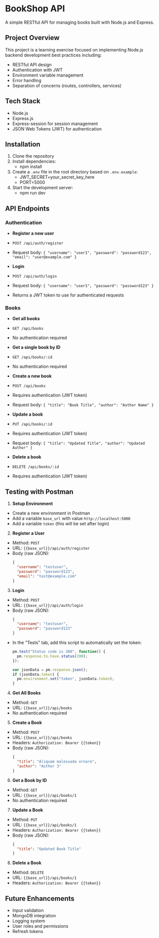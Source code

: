 # BookShop API

A simple RESTful API for managing books built with Node.js and Express.

## Project Overview

This project is a learning exercise focused on implementing Node.js backend development best practices including:

- RESTful API design
- Authentication with JWT
- Environment variable management
- Error handling
- Separation of concerns (routes, controllers, services)

## Tech Stack

- Node.js
- Express.js
- Express-session for session management
- JSON Web Tokens (JWT) for authentication


## Installation

1. Clone the repository
2. Install dependencies: 
   - npm install
3. Create a `.env` file in the root directory based on `.env.example`:
   - JWT_SECRET=your_secret_key_here
   - PORT=5000
4. Start the development server: 
   - npm run dev


## API Endpoints

### Authentication

- **Register a new user**
- `POST /api/auth/register`
- Request body: `{ "username": "user1", "password": "password123", "email": "user@example.com" }`

- **Login**
- `POST /api/auth/login`
- Request body: `{ "username": "user1", "password": "password123" }`
- Returns a JWT token to use for authenticated requests

### Books

- **Get all books**
- `GET /api/books`
- No authentication required

- **Get a single book by ID**
- `GET /api/books/:id`
- No authentication required

- **Create a new book**
- `POST /api/books`
- Requires authentication (JWT token)
- Request body: `{ "title": "Book Title", "author": "Author Name" }`

- **Update a book**
- `PUT /api/books/:id`
- Requires authentication (JWT token)
- Request body: `{ "title": "Updated Title", "author": "Updated Author" }`

- **Delete a book**
- `DELETE /api/books/:id`
- Requires authentication (JWT token)

## Testing with Postman

1. **Setup Environment**
- Create a new environment in Postman
- Add a variable `base_url` with value `http://localhost:5000`
- Add a variable `token` (this will be set after login)

2. **Register a User**
- Method: `POST`
- URL: `{{base_url}}/api/auth/register`
- Body (raw JSON):
  ```json
  {
    "username": "testuser",
    "password": "password123",
    "email": "test@example.com"
  }
  ```

3. **Login**
- Method: `POST`
- URL: `{{base_url}}/api/auth/login`
- Body (raw JSON):
  ```json
  {
    "username": "testuser",
    "password": "password123"
  }
  ```
- In the "Tests" tab, add this script to automatically set the token:
  ```javascript
  pm.test("Status code is 200", function() {
    pm.response.to.have.status(200);
  });
  
  var jsonData = pm.response.json();
  if (jsonData.token) {
    pm.environment.set("token", jsonData.token);
  }
  ```

4. **Get All Books**
- Method: `GET`
- URL: `{{base_url}}/api/books`
- No authentication required

5. **Create a Book**
- Method: `POST`
- URL: `{{base_url}}/api/books`
- Headers: `Authorization: Bearer {{token}}`
- Body (raw JSON):
  ```json
  {
    "title": "Aliquam malesuada ornare",
    "author": "Author 3"
  }
  ```

6. **Get a Book by ID**
- Method: `GET`
- URL: `{{base_url}}/api/books/1`
- No authentication required

7. **Update a Book**
- Method: `PUT`
- URL: `{{base_url}}/api/books/1`
- Headers: `Authorization: Bearer {{token}}`
- Body (raw JSON):
  ```json
  {
    "title": "Updated Book Title"
  }
  ```

8. **Delete a Book**
- Method: `DELETE`
- URL: `{{base_url}}/api/books/1`
- Headers: `Authorization: Bearer {{token}}`

## Future Enhancements

- Input validation
- MongoDB integration
- Logging system
- User roles and permissions
- Refresh tokens

